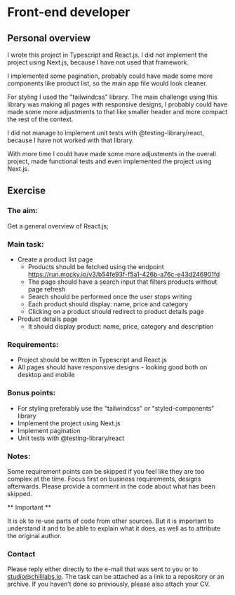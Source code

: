 # Front-end developer
## Personal overview
I wrote this project in Typescript and React.js.
I did not implement the project using Next.js, because I have not used that framework.

I implemented some pagination, probably could have made some more components like product list, so the main app file would look cleaner.

For styling I used the "tailwindcss" library. The main challenge using this library was making all pages with responsive designs, 
I probably could have made some more adjustments to that like smaller header and more compact the rest of the context.

I did not manage to implement unit tests with @testing-library/react, because I have not worked with that library.

With more time I could have made some more adjustments in the overall project, made functional tests and even implemented the project using Next.js.

## Exercise
### The aim:
Get a general overview of React.js;

### Main task:
* Create a product list page
  - Products should be fetched using the endpoint https://run.mocky.io/v3/b54fe93f-f5a1-426b-a76c-e43d246901fd
  - The page should have a search input that filters products without page refresh
  - Search should be performed once the user stops writing
  - Each product should display: name, price and category
  - Clicking on a product should redirect to product details page
* Product details page
  - It should display product: name, price, category and description

### Requirements:
* Project should be written in Typescript and React.js
* All pages should have responsive designs - looking good both on desktop and mobile

### Bonus points:
* For styling preferably use the "tailwindcss" or "styled-components" library
* Implement the project using Next.js
* Implement pagination
* Unit tests with @testing-library/react

### Notes:
Some requirement points can be skipped if you feel like they are too complex at the time. 
Focus first on business requirements, designs afterwards. Please provide a comment in the code about what has been skipped.

** Important **

It is ok to re-use parts of code from other sources. But it is important to understand it and to be able to explain what it does, as well as to attribute the original author.

### Contact
Please reply either directly to the e-mail that was sent to you or to studio@chililabs.io.
The task can be attached as a link to a repository or an archive. If you haven’t done so previously, please also attach your CV.
